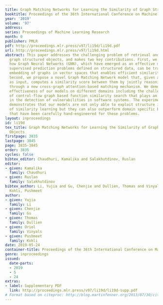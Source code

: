 ```yaml
---
title: Graph Matching Networks for Learning the Similarity of Graph Structured Objects
booktitle: Proceedings of the 36th International Conference on Machine Learning
year: '2019'
volume: '97'
address: 
series: Proceedings of Machine Learning Research
month: 0
publisher: PMLR
pdf: http://proceedings.mlr.press/v97/li19d/li19d.pdf
url: http://proceedings.mlr.press/v97/li19d.html
abstract: This paper addresses the challenging problem of retrieval and matching of
  graph structured objects, and makes two key contributions. First, we demonstrate
  how Graph Neural Networks (GNN), which have emerged as an effective model for various
  supervised prediction problems defined on structured data, can be trained to produce
  embedding of graphs in vector spaces that enables efficient similarity reasoning.
  Second, we propose a novel Graph Matching Network model that, given a pair of graphs
  as input, computes a similarity score between them by jointly reasoning on the pair
  through a new cross-graph attention-based matching mechanism. We demonstrate the
  effectiveness of our models on different domains including the challenging problem
  of control-flow graph based function similarity search that plays an important role
  in the detection of vulnerabilities in software systems. The experimental analysis
  demonstrates that our models are not only able to exploit structure in the context
  of similarity learning but they can also outperform domain specific baseline systems
  that have been carefully hand-engineered for these problems.
layout: inproceedings
id: li19d
tex_title: Graph Matching Networks for Learning the Similarity of Graph Structured
  Objects
firstpage: 3835
lastpage: 3845
page: 3835-3845
order: 3835
cycles: false
bibtex_editor: Chaudhuri, Kamalika and Salakhutdinov, Ruslan
editor:
- given: Kamalika
  family: Chaudhuri
- given: Ruslan
  family: Salakhutdinov
bibtex_author: Li, Yujia and Gu, Chenjie and Dullien, Thomas and Vinyals, Oriol and
  Kohli, Pushmeet
author:
- given: Yujia
  family: Li
- given: Chenjie
  family: Gu
- given: Thomas
  family: Dullien
- given: Oriol
  family: Vinyals
- given: Pushmeet
  family: Kohli
date: 2019-05-24
container-title: Proceedings of the 36th International Conference on Machine Learning
genre: inproceedings
issued:
  date-parts:
  - 2019
  - 5
  - 24
extras:
- label: Supplementary PDF
  link: http://proceedings.mlr.press/v97/li19d/li19d-supp.pdf
# Format based on citeproc: http://blog.martinfenner.org/2013/07/30/citeproc-yaml-for-bibliographies/
---
```

